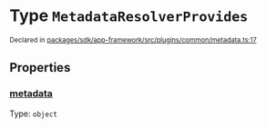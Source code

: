 # Type `MetadataResolverProvides`
<sub>Declared in [packages/sdk/app-framework/src/plugins/common/metadata.ts:17](https://github.com/dxos/dxos/blob/ee0bfefcb/packages/sdk/app-framework/src/plugins/common/metadata.ts#L17)</sub>




## Properties
### [metadata](https://github.com/dxos/dxos/blob/ee0bfefcb/packages/sdk/app-framework/src/plugins/common/metadata.ts#L18)
Type: <code>object</code>





